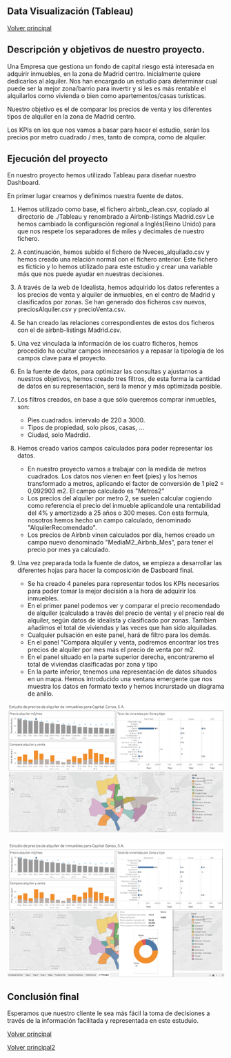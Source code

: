 ## Data Visualización (Tableau)


[Volver principal](https://github.com/JosepCristobal/BootCamp_BD_ML_IV_PTFinal/blob/master/BootCamp%20IV%20proyecto%20final.md)

## Descripción y objetivos de nuestro proyecto.

Una Empresa que gestiona un fondo de capital riesgo está interesada en adquirir inmuebles, en la zona de Madrid centro. Inicialmente quiere dedicarlos al alquiler.
Nos han encargado un estudio para determinar cual puede ser la mejor zona/barrio para invertir y si les es más rentable el alquilarlos como vivienda o bien como apartementos/casas turísticas. 

Nuestro objetivo es el de comparar los precios de venta y los diferentes tipos de alquiler en la zona de Madrid centro.

Los KPIs en los que nos vamos a basar para hacer el estudio, serán los precios por metro cuadrado / mes, tanto de compra, como de alquiler.


## Ejecución del proyecto

En nuestro proyecto hemos utilizado Tableau para diseñar nuestro Dashboard.

En primer lugar creamos y definimos nuestra fuente de datos.

1. 	Hemos utilizado como base, el fichero airbnb_clean.csv, copiado al directorio de ./Tableau y renombrado a Airbnb-listings Madrid.csv
	Le hemos cambiado la configuración regional a Inglés(Reino Unido) para que nos respete los separadores de miles y decimales de nuestro fichero.
	
2. A continuación, hemos subido el fichero de Nveces_alquilado.csv y hemos creado una relación normal con el fichero anterior. Este fichero es ficticio y lo hemos utilizado para este estudio y crear una variable más que nos puede ayudar en nuestras decisiones.

3. A través de la web de Idealista, hemos adquirido los datos referentes a los precios de venta y alquiler de inmuebles, en el centro de Madrid y clasificados por zonas. Se han generado dos ficheros csv nuevos, preciosAlquiler.csv y precioVenta.csv.

4. Se han creado las relaciones correspondientes de estos dos ficheros con el de airbnb-listings Madrid.csv.

5. Una vez vinculada la información de los cuatro ficheros, hemos procedido ha ocultar campos innecesarios y a repasar la tipología de los campos clave para el proyecto.

6. En la fuente de datos, para optimizar las consultas y ajustarnos a nuestros objetivos, hemos creado tres filtros, de esta forma la cantidad de datos en su representación, será la menor y más optimizada posible.

7. Los filtros creados, en base a que sólo queremos comprar inmuebles, son:
	* 	Pies cuadrados. intervalo de 220 a 3000.
	*  Tipos de propiedad, solo pisos, casas, ...
	*  Ciudad, solo Madrdid.

8. Hemos creado varios campos calculados para poder representar los datos.

	*  En nuestro proyecto vamos a trabajar con la medida de metros cuadrados. Los datos nos vienen en feet (pies) y los hemos transformado a metros, aplicando el factor de conversión de 1 pie2 = 0,092903 m2. El campo calculado es "Metros2"
	*  Los precios del alquiler por metro 2, se suelen calcular cogiendo como referencia el precio del inmueble aplicandole una rentabilidad del 4% y amortizado a 25 años o 300 meses. Con esta formula, nosotros hemos hecho un campo calculado, denominado "AlquilerRecomendado".
	*  Los precios de Airbnb vinen calculados por día, hemos creado un campo nuevo denominado "MediaM2_Airbnb_Mes", para tener el precio por mes ya calculado.

9. Una vez preparada toda la fuente de datos, se empieza a desarrollar las diferentes hojas para hacer la composición de Dasboard final.
	* Se ha creado 4 paneles para representar todos los KPIs necesarios para poder tomar la mejor decisión a la hora de adquirir los inmuebles.
	* En el primer panel podemos ver y comparar el precio recomendado de alquiler (calculado a través del precio de venta) y el precio real de alquiler, según datos de idealista y clasificado por zonas. Tambien añadimos el total de viviendas y las veces que han sido alquiladas.
	* Cualquier pulsación en este panel, hará de filtro para los demás.
	* En el panel "Compara alquiler y venta, podremos encontrar los tres precios de alquiler por mes más el precio de venta por m2.
	* En el panel situado en la parte superior derecha, encontraremo el total de viviendas clasificadas por zona y tipo
	* En la parte inferior, tenemos una representación de datos situados en un mapa. Hemos introducido una ventana emergente que nos muestra los datos en formato texto y hemos incrurstado un diagrama de anillo.

 ![Tableau Panel Principal](https://github.com/JosepCristobal/BootCamp_BD_ML_IV_PTFinal/blob/master/images/Tableau_PantallaPrincipal2.png)

![Tableau Panel Principal](https://github.com/JosepCristobal/BootCamp_BD_ML_IV_PTFinal/blob/master/images/Tableau_PantallaPrincipal3.png)


## Conclusión final
Esperamos que nuestro cliente le sea más fácil la toma de decisiones a través de la información facilitada y representada en este estuduio.
	
 
[Volver principal](https://github.com/JosepCristobal/BootCamp_BD_ML_IV_PTFinal/blob/master/BootCamp%20IV%20proyecto%20final.md)

[Volver principal2](https://github.com/JosepCristobal/BootCamp_BD_ML_IV_PTFinal/blob/master/BootCamp%20IV%20proyecto%20final3.md)

